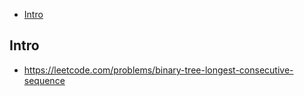 - [Intro](#intro)

## Intro

- https://leetcode.com/problems/binary-tree-longest-consecutive-sequence

